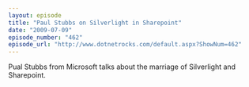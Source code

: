 ```yaml
---
layout: episode
title: "Paul Stubbs on Silverlight in Sharepoint"
date: "2009-07-09"
episode_number: "462"
episode_url: "http://www.dotnetrocks.com/default.aspx?ShowNum=462"
---
```


Pual Stubbs from Microsoft talks about the marriage of Silverlight and Sharepoint.
